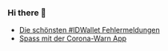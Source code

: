 ### Hi there 👋

- <a href="https://gist.github.com/rena2019/a7d68aceded5a99439504656ea8ffef0">Die schönsten #IDWallet Fehlermeldungen</a>
- <a href="https://gist.github.com/rena2019/4e439271d6154c8ac26c1367093ca76f">Spass mit der Corona-Warn App</a>

<!--
**rena2019/rena2019** is a ✨ _special_ ✨ repository because its `README.md` (this file) appears on your GitHub profile.

Here are some ideas to get you started:

- 🔭 I’m currently working on ...
- 🌱 I’m currently learning ...
- 👯 I’m looking to collaborate on ...
- 🤔 I’m looking for help with ...
- 💬 Ask me about ...
- 📫 How to reach me: ...
- 😄 Pronouns: ...
- ⚡ Fun fact: ...
-->

